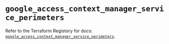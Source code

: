 # `google_access_context_manager_service_perimeters`

Refer to the Terraform Registory for docs: [`google_access_context_manager_service_perimeters`](https://registry.terraform.io/providers/hashicorp/google/5.10.0/docs/resources/access_context_manager_service_perimeters).
